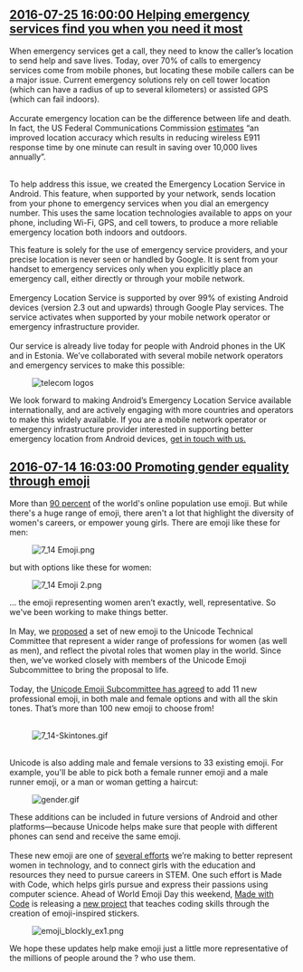 ## <a href="https://www.blog.google/around-the-globe/google-europe/helping-emergency-services-find-you/" target="_blank">2016-07-25 16:00:00 Helping emergency services find you when you need it most</a>
<div onclick="onClickAction(this)"><html><head></head><body><div class="block-paragraph"><div class="rich-text">When emergency services get a call, they need to know the caller’s location to send help and save lives. Today, over 70% of calls to emergency services come from mobile phones, but locating these mobile callers can be a major issue. Current emergency solutions rely on cell tower location (which can have a radius of up to several kilometers) or assisted GPS (which can fail indoors).<br/> <br/> Accurate emergency location can be the difference between life and death. In fact, the US Federal Communications Commission <a href="https://ecfsapi.fcc.gov/file/60001010065.pdf">estimates</a> “an improved location accuracy which results in reducing wireless E911 response time by one minute can result in saving over 10,000 lives annually”.<br/> <br/><p>To help address this issue, we created the Emergency Location Service in Android. This feature, when supported by your network, sends location from your phone to emergency services when you dial an emergency number. This uses the same location technologies available to apps on your phone, including Wi-Fi, GPS, and cell towers, to produce a more reliable emergency location both indoors and outdoors.</p>This feature is solely for the use of emergency service providers, and your precise location is never seen or handled by Google. It is sent from your handset to emergency services only when you explicitly place an emergency call, either directly or through your mobile network.<br/> <br/> Emergency Location Service is supported by over 99% of existing Android devices (version 2.3 out and upwards) through Google Play services. The service activates when supported by your mobile network operator or emergency infrastructure provider.<br/> <br/> Our service is already live today for people with Android phones in the UK and in Estonia. We’ve collaborated with several mobile network operators and emergency services to make this possible:<br/></div></div><div class="block-image_half_width"><div class="article-module h-c-page"><div class="h-c-grid"><figure class="article-image--medium h-c-grid__col h-c-grid__col--4 h-c-grid__col--offset-4 "><img alt="telecom logos" src="https://storage.googleapis.com/gweb-uniblog-publish-prod/images/telecom_logos.max-1000x1000.png"/></figure></div></div></div><div class="block-paragraph"><div class="rich-text"><p>We look forward to making Android’s Emergency Location Service available internationally, and are actively engaging with more countries and operators to make this widely available. If you are a mobile network operator or emergency infrastructure provider interested in supporting better emergency location from Android devices, <a href="http://goo.gl/forms/4eSNttUl2b0kpFMv2">get in touch with us.</a></p></div></div></body></html>
</div><script type="text/javascript">
function onClickAction(e){
if(e.style.display == 'none'){
e.style.display = '';
}else{e.style.display = 'none';}
}</script>


## <a href="https://www.blog.google/products/android/promoting-gender-equality-through-emoji/" target="_blank">2016-07-14 16:03:00 Promoting gender equality through emoji</a>
<div onclick="onClickAction(this)"><html><head></head><body><div class="block-paragraph"><div class="rich-text">More than <a href="http://www.adweek.com/socialtimes/report-92-of-online-consumers-use-emoji-infographic/627521">90 percent</a> of the world's online population use emoji. But while there's a huge range of emoji, there aren't a lot that highlight the diversity of women's careers, or empower young girls. There are emoji like these for men:<br/></div></div><div class="block-image_full_width"><figure class="article-image--full article-module "><img alt="7_14 Emoji.png" src="https://storage.googleapis.com/gweb-uniblog-publish-prod/images/7_14_Emoji_hZQzi1Z.max-1000x1000.png"/></figure></div><div class="block-paragraph"><div class="rich-text">but with options like these for women:<br/></div></div><div class="block-image_full_width"><figure class="article-image--full article-module "><img alt="7_14 Emoji 2.png" src="https://storage.googleapis.com/gweb-uniblog-publish-prod/images/7_14_Emoji_2_dNIt5W9.max-1000x1000.png"/></figure></div><div class="block-paragraph"><div class="rich-text">… the emoji representing women aren’t exactly, well, representative. So we've been working to make things better.<br/> <br/> In May, we <a href="http://unicode.org/L2/L2016/16160-emoji-professions.pdf">proposed</a> a set of new emoji to the Unicode Technical Committee that represent a wider range of professions for women (as well as men), and reflect the pivotal roles that women play in the world. Since then, we've worked closely with members of the Unicode Emoji Subcommittee to bring the proposal to life.<br/> <br/> Today, the <a href="http://www.unicode.org/L2/L2016/16181-gender-zwj-sequences.pdf">Unicode Emoji Subcommittee has agreed</a> to add 11 new professional emoji, in both male and female options and with all the skin tones. That’s more than 100 new emoji to choose from!<br/> <br/></div></div><div class="block-image_full_width"><figure class="article-image--full article-module "><img alt="7_14-Skintones.gif" src="https://storage.googleapis.com/gweb-uniblog-publish-prod/original_images/7_14-Skintones.gif"/></figure></div><div class="block-paragraph"><div class="rich-text"><br/> Unicode is also adding male and female versions to 33 existing emoji. For example, you'll be able to pick both a female runner emoji and a male runner emoji, or a man or woman getting a haircut:<br/></div></div><div class="block-image_full_width"><figure class="article-image--full article-module "><img alt="gender.gif" src="https://storage.googleapis.com/gweb-uniblog-publish-prod/original_images/gender.gif"/></figure></div><div class="block-paragraph"><div class="rich-text">These additions can be included in future versions of Android and other platforms—because Unicode helps make sure that people with different phones can send and receive the same emoji.<br/> <br/> These new emoji are one of <a href="http://google.com/diversity">several efforts</a> we’re making to better represent women in technology, and to connect girls with the education and resources they need to pursue careers in STEM. One such effort is Made with Code, which helps girls pursue and express their passions using computer science. Ahead of World Emoji Day this weekend, <a href="https://www.madewithcode.com/">Made with Code</a> is releasing a <a href="https://www.madewithcode.com/projects/emoji">new project</a> that teaches coding skills through the creation of emoji-inspired stickers.<br/></div></div><div class="block-image_full_width"><figure class="article-image--full article-module "><img alt="emoji_blockly_ex1.png" src="https://storage.googleapis.com/gweb-uniblog-publish-prod/images/emoji_blockly_ex1.max-1000x1000.png"/></figure></div><div class="block-paragraph"><div class="rich-text"><p>We hope these updates help make emoji just a little more representative of the millions of people around the ? who use them.</p></div></div></body></html>
</div><script type="text/javascript">
function onClickAction(e){
if(e.style.display == 'none'){
e.style.display = '';
}else{e.style.display = 'none';}
}</script>


